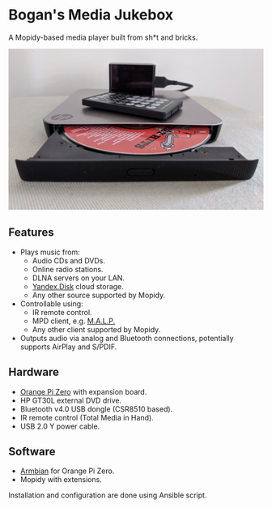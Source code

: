 Bogan's Media Jukebox
=====================

A Mopidy-based media player built from sh*t and bricks.

<img src="bmj.jpg" width=800>


Features
--------

* Plays music from:
    * Audio CDs and DVDs.
    * Online radio stations.
    * DLNA servers on your LAN.
    * [Yandex.Disk](https://disk.yandex.com) cloud storage.
    * Any other source supported by Mopidy.
* Controllable using:
    * IR remote control.
    * MPD client, e.g. [M.A.L.P.](https://gitlab.com/gateship-one/malp)
    * Any other client supported by Mopidy.
* Outputs audio via analog and Bluetooth connections, potentially supports AirPlay and S/PDIF.


Hardware
--------

* [Orange Pi Zero](http://www.orangepi.org/orangepizero/) with expansion board.
* HP GT30L external DVD drive.
* Bluetooth v4.0 USB dongle (CSR8510 based).
* IR remote control (Total Media in Hand).
* USB 2.0 Y power cable.


Software
--------

* [Armbian](https://www.armbian.com/) for Orange Pi Zero.
* Mopidy with extensions.

Installation and configuration are done using Ansible script.
